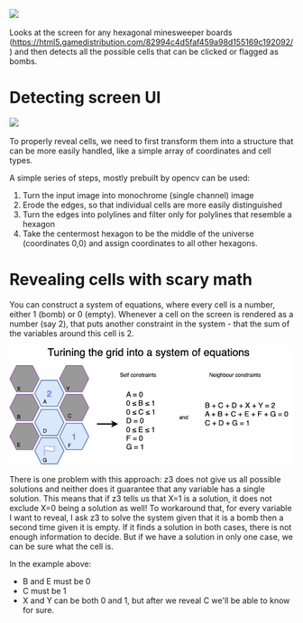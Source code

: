 ![](./assets/preview.gif)

Looks at the screen for any hexagonal minesweeper boards
(https://html5.gamedistribution.com/82994c4d5faf459a98d155169c192092/) and then
detects all the possible cells that can be clicked or flagged as bombs.

# Detecting screen UI
![](./assets/ui-processing.gif)


To properly reveal cells, we need to first transform them into a structure that
can be more easily handled, like a simple array of coordinates and cell types.

A simple series of steps, mostly prebuilt by opencv can be used:
1) Turn the input image into monochrome (single channel) image
2) Erode the edges, so that individual cells are more easily distinguished
3) Turn the edges into polylines and filter only for polylines that resemble a hexagon
4) Take the centermost hexagon to be the middle of the universe (coordinates
0,0) and assign coordinates to all other hexagons.


# Revealing cells with scary math

You can construct a system of equations, where every cell is a number, either 1
(bomb) or 0 (empty). Whenever a cell on the screen is rendered as a number (say 2), that
puts another constraint in the system - that the sum of the variables around
this cell is 2.

![](./assets/z3.png)

There is one problem with this approach: z3 does not give us all possible
solutions and neither does it guarantee that any variable has a single solution.
This means that if z3 tells us that X=1 is a solution, it does not exclude X=0
being a solution as well!
To workaround that, for every variable I want to reveal, I ask z3 to solve the
system given that it is a bomb then a second time given it is empty. If it
finds a solution in both cases, there is not enough information to decide.
But if we have a solution in only one case, we can be sure what the cell is.

In the example above:
 - B and E must be 0  
 - C must be 1  
 - X and Y can be both 0 and 1, but after we reveal C we'll be able to know for sure.  
